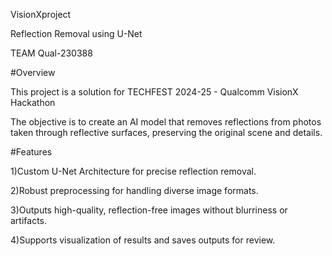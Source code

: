 VisionXproject

Reflection Removal using U-Net

TEAM Qual-230388


#Overview

This project is a solution for TECHFEST 2024-25 - Qualcomm VisionX Hackathon 

The objective is to create an AI model that removes reflections from photos taken through reflective surfaces, preserving the original scene and details.

#Features

1)Custom U-Net Architecture for precise reflection removal.

2)Robust preprocessing for handling diverse image formats.

3)Outputs high-quality, reflection-free images without blurriness or artifacts.

4)Supports visualization of results and saves outputs for review.
